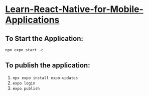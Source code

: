 # [Learn-React-Native-for-Mobile-Applications](https://docs.expo.dev/tutorial/create-your-first-app/)

## To Start the Application:
`npx expo start -c`

## To publish the application:
1) `npx expo install expo-updates`
2) `expo login`
3) `expo publish`
